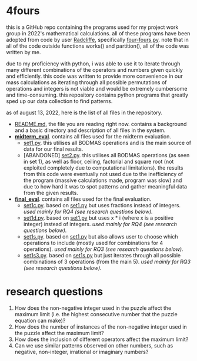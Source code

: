 # 4fours
this is a GitHub repo containing the programs used for my project work group in 2022's mathematical calculations. all of these programs have been adopted from code by user [Radcliffe](https://github.com/Radcliffe), specifically [four-fours.py](https://gist.github.com/Radcliffe/fab1cefe6e2a3a23466539a7ecbc6edb). note that in all of the code outside functions works() and partition(), all of the code was written by me.

due to my proficiency with python, i was able to use it to iterate through many different combinations of the operators and numbers given quickly and efficiently. this code was written to provide more convenience in our mass calculations as iterating through all possible permutations of operations and integers is not viable and would be extremely cumbersome and time-consuming. this repository contains python programs that greatly sped up our data collection to find patterns. 

as of august 13, 2022, here is the list of all files in the repository.


- [README.md](https://github.com/shuu-wasseo/4fours/blob/main/README.md), the file you are reading right now. contains a background and a basic directory and description of all files in the system.
- **[midterm_eval](https://github.com/shuu-wasseo/4fours/blob/main/midterm_eval)**. contains all files used for the midterm evaluation.
  - [set1.py](https://github.com/shuu-wasseo/4fours/blob/main/midterm_eval/set1.py). this utilises all BODMAS operations and is the main source of data for our final results.
  - [ABANDONED] [set2.py](https://github.com/shuu-wasseo/4fours/blob/main/midterm_eval/set2.py). this utilises all BODMAS operations (as seen in set 1), as well as floor, ceiling, factorial and square root (not exploited completely due to computational limitations). the results from this code were eventually not used due to the inefficiency of the program (massive calculations made, program was slow) and due to how hard it was to spot patterns and gather meaningful data from the given results.
- **[final_eval](https://github.com/shuu-wasseo/4fours/blob/main/final_eval)**. contains all files used for the final evaluation.
  - [set1c.py](https://github.com/shuu-wasseo/4fours/blob/main/final_eval/set1c.py). based on [set1.py](https://github.com/shuu-wasseo/4fours/blob/main/midterm_eval/set1.py) but uses fractions instead of integers. *used mainly for RQ4 (see research questions below).*
  - [set1d.py](https://github.com/shuu-wasseo/4fours/blob/main/final_eval/set1c.py). based on [set1.py](https://github.com/shuu-wasseo/4fours/blob/main/midterm_eval/set1.py) but uses x * i (where x is a positive integer) instead of integers. *used mainly for RQ4 (see research questions below).*
  - [set1s.py](https://github.com/shuu-wasseo/4fours/blob/main/final_eval/set1s.py). based on [set1.py](https://github.com/shuu-wasseo/4fours/blob/main/midterm_eval/set1.py) but also allows user to choose which operations to include (mostly used for combinations for 4 operations). *used mainly for RQ3 (see research questions below).*
  - [set1s3.py](https://github.com/shuu-wasseo/4fours/blob/main/final_eval/set1s3.py). based on [set1s.py](https://github.com/shuu-wasseo/4fours/blob/main/final_eval/set1s.py) but just iterates through all possible combinations of 3 operations (from the main 5). *used mainly for RQ3 (see research questions below).*

# research questions

1. How does the non-negative integer used in the puzzle affect the maximum limit (i.e. the highest consecutive number that the puzzle equation can make)?
2. How does the number of instances of the non-negative integer used in the puzzle affect the maximum limit?
3. How does the inclusion of different operators affect the maximum limit?
4. Can we use similar patterns observed on other numbers, such as negative, non-integer, irrational or imaginary numbers?
